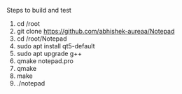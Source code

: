 Steps to build and test

1) cd /root
2) git clone https://github.com/abhishek-aureaa/Notepad
3) cd /root/Notepad
4) sudo apt install qt5-default
5) sudo apt upgrade g++
6) qmake notepad.pro
7) qmake
8) make
9) ./notepad



